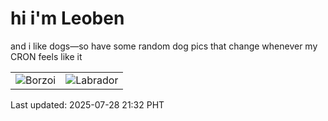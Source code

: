 # hi i'm Leoben

and i like dogs—so have some random dog pics that change whenever my CRON feels like it

|  |  |
|--------|----------|
| ![Borzoi](https://random-dog-vercel.vercel.app/api/random-borzoi?v=1753709539) | ![Labrador](https://random-dog-vercel.vercel.app/api/random-labrador?v=1753709539) |

Last updated: 2025-07-28 21:32 PHT
